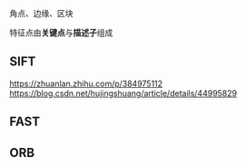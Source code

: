 角点、边缘、区块

特征点由**关键点**与**描述子**组成
## SIFT
https://zhuanlan.zhihu.com/p/384975112
https://blog.csdn.net/hujingshuang/article/details/44995829
## FAST
## ORB

